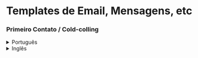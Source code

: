 # Templates de Email, Mensagens, etc

### Primeiro Contato / Cold-colling

<details>
<summary>Português</summary>
<br>
<pre>
Olá <Nome destinatário>. Bom dia!

Meu nome é < Nome remetente >. Faço parte da organização da Python Brasil 2022, maior evento sobre a linguagem de programação Python da América Latina.
 
Em 2021, o evento foi realizado durante uma semana para 6.078 participantes cadastrados e tivemos mais de 16.700 visualizações no primeiro dia! Segue o link da edição passada: https://2021.pythonbrasil.org.br/
 
Esse ano, a Python Brasil veio para Manaus! Será a primeira edição do evento no Norte do país. E estamos em busca de empresas que possam apoiar a PyBR 22. A/O < Nome da empresa > foi uma das empresas escolhidas pela organização pois < Motivos para escolhermos a empresa >.

Temos um Plano de Patrocínio que gostaríamos de apresentar para vocês. Há interesse em agendarmos uma videochamada para que possamos apresentá-lo e discutir uma possível colaboração?
 
Ficamos no aguardo do retorno. Desde já, obrigada!

Att,
< Nome remetente >
Python Brasil 2022
https://2022.pythonbrasil.org.br/
</pre>
</details>

<details>
<summary>Inglês</summary>
<br>
<pre>
Hi <Nome destinatário>. How are you?

My name is < Nome remetente >. I'm part of the organization of Python Brasil 2022, the largest conference about the Python programming language in Latin America.

In 2021, the event attracted 6078 registered attendees and spanned an entire week. Also, we had more than 16700 visualization on the first day! Here is the link for the landing page of the last edition (it's in Portuguese): https://2021.pythonbrasil.org.br/

This year, Python Brasil is going to Manaus! It will be the first edition the northern part of the country, closer to our South American neighbors. We are looking for companies and organizations which can sponsor ​the conference. ​ < Nome da empresa > was selected because < Motivos para escolhermos a empresa >.

We have a Sponsoring Plan which we would like to present to you. Are you interested in arranging a meeting for us to present it and discuss a possible collaboration?

Looking forward to hearing from you. Thanks in advance!

Best,
< Nome remetente >
Python Brasil 2022
</pre>
</details>
